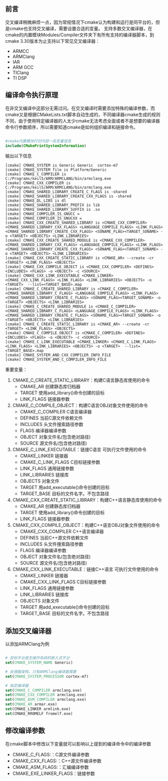 ## 前言
交叉编译稍微麻烦一点，因为常规情况下cmake认为构建和运行是同平台的，但是cmake也支持交叉编译，需要设置合适的变量。
支持多数交叉编译器，在cmake的内置模块Modules/Compiler文件夹下有所有支持的编译器脚本，到cmake 3.30版本为止支持以下常见交叉编译器：
+ ARMCC
+ ARMClang
+ IAR
+ ARM GCC
+ TIClang
+ TI DSP

## 编译命令执行原理
在非交叉编译中这部分无需过问。在交叉编译时需要添加特殊的编译参数，而cmake又是根据CMakeLists.txt脚本自动生成的，不同编译器cmake生成的规则不同，由于使用特定编译器的人太少cmake无法考虑全面或者不是想要的编译器命令行参数顺序，所以需要知道cmake是如何组织编译和链接命令。

```cmake

#cmake内置模块打印内部一些变量信息
include(CMakePrintSystemInformation)

```

输出以下信息
```shell
[cmake] CMAKE_SYSTEM is Generic Generic  cortex-m7
[cmake] CMAKE_SYSTEM file is Platform/Generic
[cmake] CMAKE_C_COMPILER is C:/Programs/keil5/ARM/ARMCLANG/bin/armclang.exe
[cmake] CMAKE_CXX_COMPILER is C:/Programs/keil5/ARM/ARMCLANG/bin/armclang.exe
[cmake] CMAKE_SHARED_LIBRARY_CREATE_C_FLAGS is -shared
[cmake] CMAKE_SHARED_LIBRARY_CREATE_CXX_FLAGS is -shared
[cmake] CMAKE_DL_LIBS is dl
[cmake] CMAKE_SHARED_LIBRARY_PREFIX is lib
[cmake] CMAKE_SHARED_LIBRARY_SUFFIX is .so
[cmake] CMAKE_COMPILER_IS_GNUCC = 
[cmake] CMAKE_COMPILER_IS_GNUCXX = 
[cmake] CMAKE_CXX_CREATE_SHARED_LIBRARY is <CMAKE_CXX_COMPILER> <CMAKE_SHARED_LIBRARY_CXX_FLAGS> <LANGUAGE_COMPILE_FLAGS> <LINK_FLAGS> <CMAKE_SHARED_LIBRARY_CREATE_CXX_FLAGS> <SONAME_FLAG><TARGET_SONAME> -o <TARGET> <OBJECTS> <LINK_LIBRARIES>
[cmake] CMAKE_CXX_CREATE_SHARED_MODULE is <CMAKE_CXX_COMPILER> <CMAKE_SHARED_LIBRARY_CXX_FLAGS> <LANGUAGE_COMPILE_FLAGS> <LINK_FLAGS> <CMAKE_SHARED_LIBRARY_CREATE_CXX_FLAGS> <SONAME_FLAG><TARGET_SONAME> -o <TARGET> <OBJECTS> <LINK_LIBRARIES>
[cmake] CMAKE_CXX_CREATE_STATIC_LIBRARY is <CMAKE_AR> --create -cr <TARGET> <LINK_FLAGS> <OBJECTS>
[cmake] CMAKE_CXX_COMPILE_OBJECT is <CMAKE_CXX_COMPILER> <DEFINES> <INCLUDES> <FLAGS> -o <OBJECT> -c <SOURCE>
[cmake] CMAKE_CXX_LINK_EXECUTABLE <CMAKE_LINKER> <CMAKE_CXX_LINK_FLAGS> <LINK_FLAGS> <LINK_LIBRARIES> <OBJECTS> -o <TARGET>  --list=<TARGET_BASE>.map
[cmake] CMAKE_C_CREATE_SHARED_LIBRARY is <CMAKE_C_COMPILER> <CMAKE_SHARED_LIBRARY_C_FLAGS> <LANGUAGE_COMPILE_FLAGS> <LINK_FLAGS> <CMAKE_SHARED_LIBRARY_CREATE_C_FLAGS> <SONAME_FLAG><TARGET_SONAME> -o <TARGET> <OBJECTS> <LINK_LIBRARIES>
[cmake] CMAKE_C_CREATE_SHARED_MODULE is <CMAKE_C_COMPILER> <CMAKE_SHARED_LIBRARY_C_FLAGS> <LANGUAGE_COMPILE_FLAGS> <LINK_FLAGS> <CMAKE_SHARED_LIBRARY_CREATE_C_FLAGS> <SONAME_FLAG><TARGET_SONAME> -o <TARGET> <OBJECTS> <LINK_LIBRARIES>
[cmake] CMAKE_C_CREATE_STATIC_LIBRARY is <CMAKE_AR> --create -cr <TARGET> <LINK_FLAGS> <OBJECTS>
[cmake] CMAKE_C_COMPILE_OBJECT is <CMAKE_C_COMPILER> <DEFINES> <INCLUDES> <FLAGS> -o <OBJECT> -c <SOURCE>
[cmake] CMAKE_C_LINK_EXECUTABLE <CMAKE_LINKER> <CMAKE_C_LINK_FLAGS> <LINK_FLAGS> <LINK_LIBRARIES> <OBJECTS> -o <TARGET>  --list=<TARGET_BASE>.map
[cmake] CMAKE_SYSTEM_AND_CXX_COMPILER_INFO_FILE 
[cmake] CMAKE_SYSTEM_AND_C_COMPILER_INFO_FILE 
```

重要变量：
1. CMAKE_C_CREATE_STATIC_LIBRARY：构建C语言静态库使用的命令
    + CMAKE_AR 创建静态库归档器
    + TARGET 使用add_library()命令创建的目标
    + LINK_FLAGS 链接器参数
2. CMAKE_C_COMPILE_OBJECT：构建C语言OBJ对象文件使用的命令
    + CMAKE_C_COMPILER C语言编译器
    + DEFINES 当前C源文件依赖文件
    + INCLUDES 头文件搜索路径参数
    + FLAGS 编译器编译参数
    + OBJECT 对象文件名(包含绝对路径)
    + SOURCE 源文件名(包含绝对路径)
3. CMAKE_C_LINK_EXECUTABLE：链接C语言 可执行文件使用的命令
	+ CMAKE_LINKER 链接器
	+ CMAKE_C_LINK_FLAGS C目标链接参数
	+ LINK_FLAGS 通用链接参数
	+ LINK_LIBRARIES 链接库
	+ OBJECTS 对象文件
	+ TARGET 用add_executable()命令创建的目标
	+ TARGET_BASE 目标的文件名字。不包含路径
4. CMAKE_CXX_CREATE_STATIC_LIBRARY：构建C++语言静态库使用的命令
    + CMAKE_AR 创建静态库归档器
    + TARGET 使用add_library()命令创建的目标
    + LINK_FLAGS 链接器参数
5. CMAKE_CXX_COMPILE_OBJECT：构建C++语言OBJ对象文件使用的命令
	+ CMAKE_CXX_COMPILER C++语言编译器
    + DEFINES 当前C++源文件依赖文件
    + INCLUDES 头文件搜索路径参数
    + FLAGS 编译器编译参数
    + OBJECT 对象文件名(包含绝对路径)
    + SOURCE 源文件名(包含绝对路径)
6. CMAKE_CXX_LINK_EXECUTABLE：链接C++语言 可执行文件使用的命令
	+ CMAKE_LINKER 链接器
	+ CMAKE_CXX_LINK_FLAGS C目标链接参数
	+ LINK_FLAGS 通用链接参数
	+ LINK_LIBRARIES 链接库
	+ OBJECTS 对象文件
	+ TARGET 用add_executable()命令创建的目标
	+ TARGET_BASE 目标的文件名字。不包含路径
## 添加交叉编译器

以添加ARMClang为例
```cmake

# 目标平台是无操作系统的嵌入式平台
set(CMAKE_SYSTEM_NAME Generic)

# 处理器架构，只有ARMClang编译器需要
set(CMAKE_SYSTEM_PROCESSOR cortex-m7)

# 指定编译器
set(CMAKE_C_COMPILER armclang.exe)  
set(CMAKE_CXX_COMPILER armclang.exe)  
set(CMAKE_ASM_COMPILER armclang.exe)  
set(CMAKE_AR armar.exe)  
set(CMAKE_LINKER armlink.exe)  
set(CMAKE_RROMELF fromelf.exe)

```
## 修改编译参数

在cmake脚本中修改以下变量就可以影响以上提到的编译命令中的编译参数
+ CMAKE_C_FLAGS:：C源文件编译参数
+ CMAKE_CXX_FLAGS:：C++源文件编译参数
+ CMAKE_ASM_FLAGS:：汇编编译参数
+ CMAKE_EXE_LINKER_FLAGS：链接参数